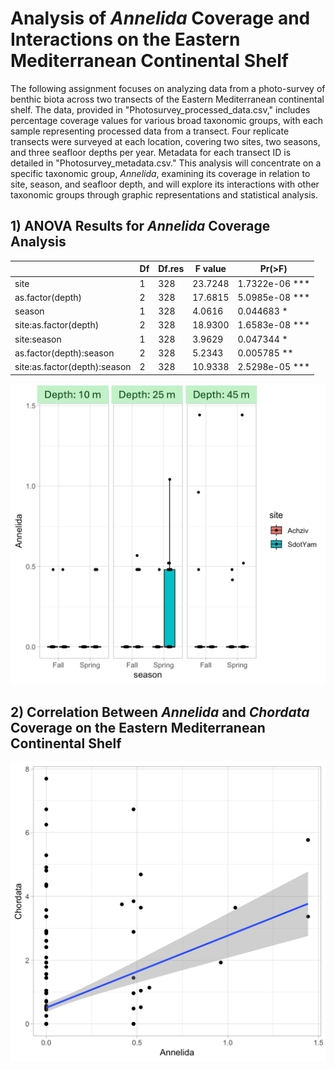 # Analysis of *Annelida* Coverage and Interactions on the Eastern Mediterranean Continental Shelf #


The following assignment focuses on analyzing data from a photo-survey of benthic biota across two transects of the Eastern Mediterranean continental shelf. The data, provided in "Photosurvey_processed_data.csv," includes percentage coverage values for various broad taxonomic groups, with each sample representing processed data from a transect. Four replicate transects were surveyed at each location, covering two sites, two seasons, and three seafloor depths per year. Metadata for each transect ID is detailed in "Photosurvey_metadata.csv." This analysis will concentrate on a specific taxonomic group, *Annelida*, examining its coverage in relation to site, season, and seafloor depth, and will explore its interactions with other taxonomic groups through graphic representations and statistical analysis. 

## 1) ANOVA Results for *Annelida* Coverage Analysis ##

|                               | Df | Df.res | F value |     Pr(>F)    |
|-------------|----|--------|---------|---------------|
| site                          |  1 |    328 | 23.7248 | 1.7322e-06 *** |
| as.factor(depth)              |  2 |    328 | 17.6815 | 5.0985e-08 *** |
| season                        |  1 |    328 |  4.0616 |   0.044683 *   |
| site:as.factor(depth)         |  2 |    328 | 18.9300 | 1.6583e-08 *** |
| site:season                   |  1 |    328 |  3.9629 |   0.047344 *   |
| as.factor(depth):season       |  2 |    328 |  5.2343 |   0.005785 **  |
| site:as.factor(depth):season  |  2 |    328 | 10.9338 | 2.5298e-05 *** |


![Annelida Anova](https://github.com/HadarAharoni/HadarAharoni_Notebook/blob/main/_posts/images/ANOVA.png)

## 2) Correlation Between *Annelida* and *Chordata* Coverage on the Eastern Mediterranean Continental Shelf

![Annelida and Chordata Correlation](https://github.com/HadarAharoni/HadarAharoni_Notebook/blob/main/_posts/images/Rplot03.png)
